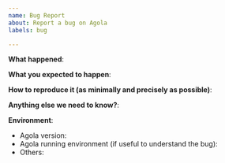 ```yaml
---
name: Bug Report
about: Report a bug on Agola
labels: bug

---
```


<!--

Please use this template while reporting a bug and provide as much info as possible. Not doing so may result in your bug not being addressed in a timely manner. Thanks!

**NOTE:** Please submit only bug reports. For other question or if unsure ask on the [Agola Forum](https://talk.agola.io)

-->


**What happened**:

**What you expected to happen**:

**How to reproduce it (as minimally and precisely as possible)**:

**Anything else we need to know?**:

**Environment**:
- Agola version:
- Agola running environment (if useful to understand the bug):
- Others: